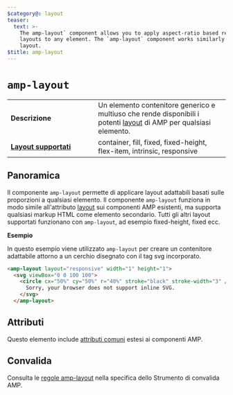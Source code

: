 ```yaml
---
$category@: layout
teaser:
  text: >-
    The amp-layout` component allows you to apply aspect-ratio based responsive
    layouts to any element. The `amp-layout` component works similarly to the
    layout.
$title: amp-layout
---
```



<!--
       Copyright 2016 The AMP HTML Authors. All Rights Reserved.

       Licensed under the Apache License, Version 2.0 (the "License");
     you may not use this file except in compliance with the License.
     You may obtain a copy of the License at

     http://www.apache.org/licenses/LICENSE-2.0

     Unless required by applicable law or agreed to in writing, software
     distributed under the License is distributed on an "AS-IS" BASIS,
     WITHOUT WARRANTIES OR CONDITIONS OF ANY KIND, either express or implied.
     See the License for the specific language governing permissions and
     limitations under the License.
-->

#  `amp-layout` <a name="amp-layout"></a>

<table>
  <tr>
    <td width="40%"><strong>Descrizione</strong></td>
    <td>Un elemento contenitore generico e multiuso che rende disponibili i potenti <a href="../../../documentation/guides-and-tutorials/develop/style_and_layout/control_layout.md#the-layout-attribute">layout</a> di AMP per qualsiasi elemento.</td>
  </tr>
  <tr>
    <td class="col-fourty"><strong><a href="../../../documentation/guides-and-tutorials/develop/style_and_layout/control_layout.md">Layout supportati</a></strong></td>
    <td>container, fill, fixed, fixed-height, flex-item, intrinsic, responsive</td>
  </tr>
</table>

## Panoramica <a name="overview"></a>

Il componente `amp-layout` permette di applicare layout adattabili basati sulle proporzioni a qualsiasi elemento. Il componente `amp-layout` funziona in modo simile all'attributo [layout](../../../documentation/guides-and-tutorials/develop/style_and_layout/control_layout.md#the-layout-attribute) sui componenti AMP esistenti, ma supporta qualsiasi markup HTML come elemento secondario. Tutti gli altri layout supportati funzionano con `amp-layout`, ad esempio fixed-height, fixed ecc.

**Esempio**

In questo esempio viene utilizzato `amp-layout` per creare un contenitore adattabile attorno a un cerchio disegnato con il tag svg incorporato.

```html
<amp-layout layout="responsive" width="1" height="1">
  <svg viewBox="0 0 100 100">
    <circle cx="50%" cy="50%" r="40%" stroke="black" stroke-width="3" />
      Sorry, your browser does not support inline SVG.
    </svg>
  </amp-layout>
```

## Attributi <a name="attributes"></a>

Questo elemento include [attributi comuni](../../../documentation/guides-and-tutorials/learn/common_attributes.md) estesi ai componenti AMP.

## Convalida <a name="validation"></a>

Consulta le [regole amp-layout](https://github.com/ampproject/amphtml/blob/master/validator/validator-main.protoascii) nella specifica dello Strumento di convalida AMP.
